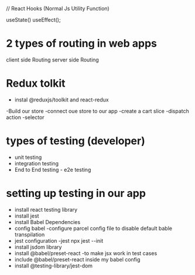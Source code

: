 // React Hooks
(Normal Js Utility Function)

useState()
useEffect();


# 2 types of routing in web apps

client side Routing
server side Routing



# Redux tolkit
- instal @reduxjs/toolkit and react-redux 

-Build our store
-connect oue store to our app
-create a cart slice
-dispatch action
-selector


# types of testing (developer)
- unit testing
- integration testing
- End to End testing  - e2e testing


# setting up testing  in our app
 - install react testing library
 - install jest
 - install Babel Dependencies
 - config babel
 -configure parcel config file to disable default bable transpilation 
- jest configuration
-jest npx jest --init
- install jsdom library
- install @babel/preset-react -to make jsx work in test cases 
- include @babel/preset-react inside my babel config
- install @testing-library/jest-dom